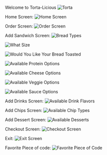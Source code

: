 Welcome to Torta-Licious 
![Torta](https://github.com/user-attachments/assets/01467e2d-c237-46be-921b-76571532ca9e)

Home Screen: 
![Home Screen](https://github.com/user-attachments/assets/cae30787-a48f-419e-9a2d-9e692e82460b)

Order Screen: 
![Order Screen](https://github.com/user-attachments/assets/c52d36e0-ddb5-4907-8f90-e96173dc64c3)

Add Sandwich Screen: 
![Bread Types](https://github.com/user-attachments/assets/5b12e76b-8801-4a2f-a35c-f9cb489d7694)

![What Size](https://github.com/user-attachments/assets/9dae07ce-9e56-4dae-bb85-c7604f5368e0)

![Would You Like Your Bread Toasted](https://github.com/user-attachments/assets/3bc6c640-4e38-4c95-b0aa-4fdc9f128400)

![Available Protein Options](https://github.com/user-attachments/assets/fcf507b4-9642-41f9-9386-3561568ad3ad)

![Available Cheese Options](https://github.com/user-attachments/assets/0864be42-e85e-4aa1-a376-1763014c05b0)

![Available Veggie Options](https://github.com/user-attachments/assets/64753ba4-46fa-4298-86d9-59dec56856b5)

![Available Sauce Options](https://github.com/user-attachments/assets/1d1f6519-af23-4762-a86b-3457d1a963ab)

Add Drinks Screen: 
![Available Drink Flavors](https://github.com/user-attachments/assets/e246606e-7a89-4cae-a991-a76061d51878)

Add Chips Screen: 
![Available Chip Types](https://github.com/user-attachments/assets/7f6d961e-a9fa-44d2-b93d-54f5e1de3d23)

Add Dessert Screen:
![Available Desserts](https://github.com/user-attachments/assets/a28783c3-755b-48a5-a740-ea98ffe3638d)

Checkout Screen: 
![Checkout Screen](https://github.com/user-attachments/assets/5be09198-c6c6-4a58-939f-e8b473350876)

Exit: 
![Exit Screen](https://github.com/user-attachments/assets/7f7690fa-0a0e-4ede-ae96-22b45c03d79b)

Favorite Piece of code: 
![Favorite Piece of Code](https://github.com/user-attachments/assets/a87e25f1-a7bf-4ce5-a6fd-32ce82a6e39f)
